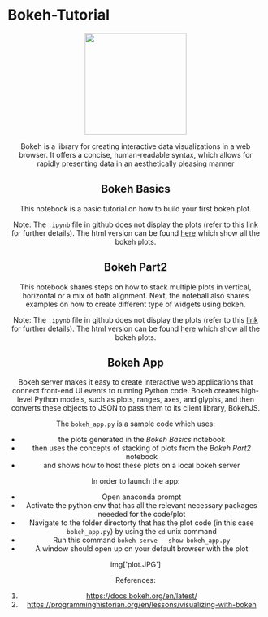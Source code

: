 # Bokeh-Tutorial
<center><img src = 'https://static.bokeh.org/branding/logos/bokeh-logo.svg' width = 200>
 
Bokeh is a library for creating interactive data visualizations in a web browser. It offers a concise, human-readable syntax, which allows for rapidly presenting data in an aesthetically pleasing manner

## Bokeh Basics
This notebook is a basic tutorial on how to build your first bokeh plot. 
 
Note: The `.ipynb` file in github does not display the plots (refer to this [link](https://stackoverflow.com/questions/32518342/why-my-bokeh-plots-doesnt-work-on-github) for further details). The html version can be found [here](https://tauseef1234.github.io/Bokeh_Basics.html) which show all the bokeh plots.

## Bokeh Part2
This notebook shares steps on how to stack multiple plots in vertical, horizontal or a mix of both alignment. Next, the noteball also shares examples on how to create different type of widgets using bokeh.

Note: The `.ipynb` file in github does not display the plots (refer to this [link](https://stackoverflow.com/questions/32518342/why-my-bokeh-plots-doesnt-work-on-github) for further details). The html version can be found [here](https://tauseef1234.github.io/Bokeh_Part2.html) which show all the bokeh plots.
    
## Bokeh App

Bokeh server makes it easy to create interactive web applications that connect front-end UI events to running Python code. Bokeh creates high-level Python models, such as plots, ranges, axes, and glyphs, and then converts these objects to JSON to pass them to its client library, BokehJS.
    
The `bokeh_app.py` is a sample code which uses:
*  the plots generated in the *Bokeh Basics* notebook 
*  then uses the concepts of stacking of plots from the *Bokeh Part2* notebook
*  and shows how to host these plots on a local bokeh server
    
In order to launch the app:
- Open anaconda prompt
- Activate the python env that has all the relevant necessary packages neeeded for the code/plot
- Navigate to the folder directorty that has the plot code (in this case `bokeh_app.py`) by using the `cd` unix command
- Run this command `bokeh serve --show bokeh_app.py`
- A window should open up on your default browser with the plot
    
 img['plot.JPG']
 
References:
1. https://docs.bokeh.org/en/latest/
2. https://programminghistorian.org/en/lessons/visualizing-with-bokeh
